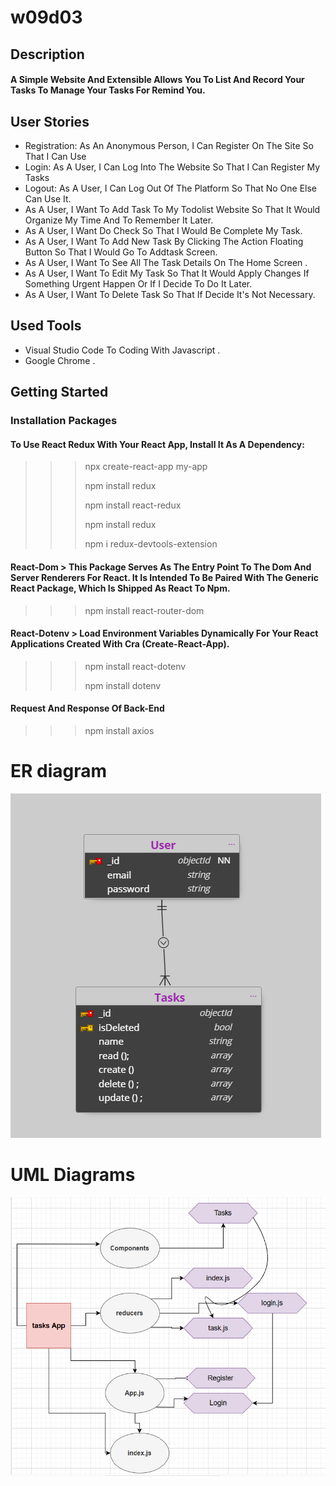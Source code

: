 # w09d03

## Description
#### A Simple Website And Extensible Allows You To List And Record Your Tasks To Manage Your Tasks For Remind You.
## User Stories
- Registration: As An Anonymous Person, I Can Register On The Site So That I Can Use
- Login: As A User, I Can Log Into The Website So That I Can Register My Tasks
- Logout: As A User, I Can Log Out Of The Platform So That No One Else Can Use It.
- As A User, I Want To Add Task To My Todolist Website So That It Would Organize My Time And To Remember It Later.
- As A User, I Want Do Check So That I Would Be Complete My Task.
- As A User, I Want To Add New Task By Clicking The Action Floating Button So That I Would Go To Addtask Screen.
- As A User, I Want To See All The Task Details On The Home Screen .
- As A User, I Want To Edit My Task So That It Would Apply Changes If Something Urgent Happen Or If I Decide To Do It Later.
- As A User, I Want To Delete Task So That If Decide It's Not Necessary.

## Used Tools 
-	Visual Studio Code To Coding With Javascript .
-	Google Chrome .
## Getting Started
### Installation Packages
#### To Use React Redux With Your React App, Install It As A Dependency:
>>> npx create-react-app my-app
>>>
>>> npm install redux
>>>
>>> npm install react-redux
>>> 
>>>  npm install redux
>>>  
>>> npm i redux-devtools-extension
#### React-Dom > This Package Serves As The Entry Point To The Dom And Server Renderers For React. It Is Intended To Be Paired With The Generic React Package, Which Is Shipped As React To Npm.
>>> npm install react-router-dom
#### React-Dotenv > Load Environment Variables Dynamically For Your React Applications Created With Cra (Create-React-App).
>>> npm install react-dotenv
>>> 
>>> npm install dotenv

#### Request And Response Of Back-End
>>> npm install axios

# ER diagram
![ ](https://github.com/Thoraya2021/w09d03/blob/main/Screenshot%20(8).png)

# UML Diagrams
![ ](https://github.com/Thoraya2021/w09d03/blob/main/uml.png)



